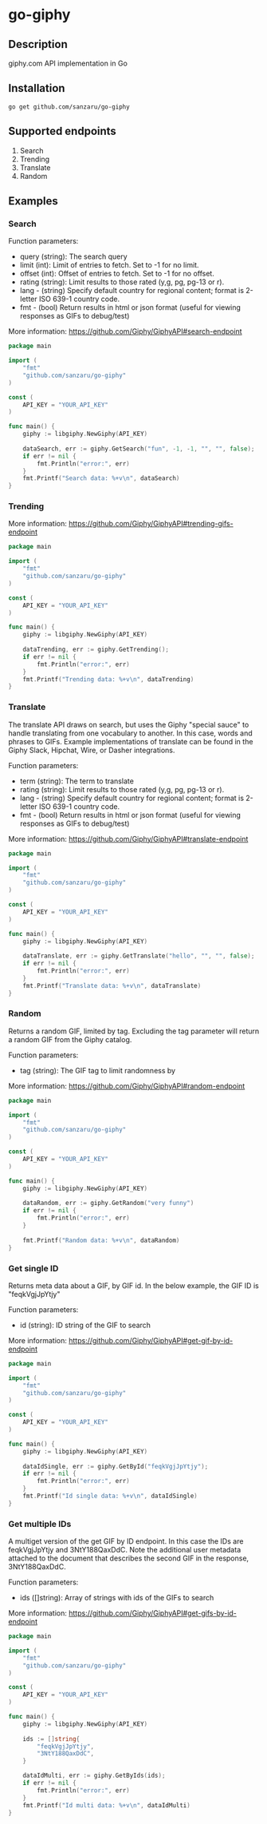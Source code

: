 # go-giphy

## Description
giphy.com API implementation in Go

## Installation

    go get github.com/sanzaru/go-giphy
    
## Supported endpoints

1. Search
2. Trending
3. Translate
4. Random

## Examples

### Search

Function parameters:
* query (string): The search query
* limit (int): Limit of entries to fetch. Set to -1 for no limit.
* offset (int): Offset of entries to fetch. Set to -1 for no offset.
* rating (string): Limit results to those rated (y,g, pg, pg-13 or r).
* lang - (string) Specify default country for regional content; format is 2-letter ISO 639-1 country code.
* fmt - (bool) Return results in html or json format (useful for viewing responses as GIFs to debug/test)

More information: https://github.com/Giphy/GiphyAPI#search-endpoint

```go
package main

import (
    "fmt"
    "github.com/sanzaru/go-giphy"
)

const (
    API_KEY = "YOUR_API_KEY"
)

func main() {
    giphy := libgiphy.NewGiphy(API_KEY)
    
    dataSearch, err := giphy.GetSearch("fun", -1, -1, "", "", false);
    if err != nil {
        fmt.Println("error:", err)
    }
    fmt.Printf("Search data: %+v\n", dataSearch)
}
```

### Trending

More information: https://github.com/Giphy/GiphyAPI#trending-gifs-endpoint

```go
package main

import (
    "fmt"
    "github.com/sanzaru/go-giphy"
)

const (
    API_KEY = "YOUR_API_KEY"
)

func main() {
    giphy := libgiphy.NewGiphy(API_KEY)
    
    dataTrending, err := giphy.GetTrending();
    if err != nil {
        fmt.Println("error:", err)
    }
    fmt.Printf("Trending data: %+v\n", dataTrending)
}
```

### Translate
The translate API draws on search, but uses the Giphy "special sauce" to handle translating from one 
vocabulary to another. In this case, words and phrases to GIFs. Example implementations of translate 
can be found in the Giphy Slack, Hipchat, Wire, or Dasher integrations. 

Function parameters:
* term (string): The term to translate
* rating (string): Limit results to those rated (y,g, pg, pg-13 or r).
* lang - (string) Specify default country for regional content; format is 2-letter ISO 639-1 country code.
* fmt - (bool) Return results in html or json format (useful for viewing responses as GIFs to debug/test)

More information: https://github.com/Giphy/GiphyAPI#translate-endpoint

```go
package main

import (
    "fmt"
    "github.com/sanzaru/go-giphy"
)

const (
    API_KEY = "YOUR_API_KEY"
)

func main() {
    giphy := libgiphy.NewGiphy(API_KEY)
    
    dataTranslate, err := giphy.GetTranslate("hello", "", "", false);
    if err != nil {
        fmt.Println("error:", err)
    }
    fmt.Printf("Translate data: %+v\n", dataTranslate)
}
```

### Random
Returns a random GIF, limited by tag. Excluding the tag parameter will return a random GIF from the Giphy catalog.

Function parameters:
* tag (string): The GIF tag to limit randomness by

More information: https://github.com/Giphy/GiphyAPI#random-endpoint

```go
package main

import (
    "fmt"
    "github.com/sanzaru/go-giphy"
)

const (
    API_KEY = "YOUR_API_KEY"
)

func main() {
    giphy := libgiphy.NewGiphy(API_KEY)
    
    dataRandom, err := giphy.GetRandom("very funny")
    if err != nil {
        fmt.Println("error:", err)
    }
    
    fmt.Printf("Random data: %+v\n", dataRandom)
}
```

### Get single ID

Returns meta data about a GIF, by GIF id. In the below example, the GIF ID is "feqkVgjJpYtjy"

Function parameters:
* id (string): ID string of the GIF to search

More information: https://github.com/Giphy/GiphyAPI#get-gif-by-id-endpoint

```go
package main

import (
    "fmt"
    "github.com/sanzaru/go-giphy"
)

const (
    API_KEY = "YOUR_API_KEY"
)

func main() {
    giphy := libgiphy.NewGiphy(API_KEY)
    
    dataIdSingle, err := giphy.GetById("feqkVgjJpYtjy");
    if err != nil {
        fmt.Println("error:", err)
    }
    fmt.Printf("Id single data: %+v\n", dataIdSingle)
}
```

### Get multiple IDs

A multiget version of the get GIF by ID endpoint. In this case the IDs are feqkVgjJpYtjy and 3NtY188QaxDdC. 
Note the additional user metadata attached to the document that describes the second GIF in the response, 3NtY188QaxDdC.

Function parameters:
* ids ([]string): Array of strings with ids of the GIFs to search

More information: https://github.com/Giphy/GiphyAPI#get-gifs-by-id-endpoint

```go
package main

import (
    "fmt"
    "github.com/sanzaru/go-giphy"
)

const (
    API_KEY = "YOUR_API_KEY"
)

func main() {
    giphy := libgiphy.NewGiphy(API_KEY)
    
    ids := []string{
        "feqkVgjJpYtjy",
        "3NtY188QaxDdC",
    }

    dataIdMulti, err := giphy.GetByIds(ids);
    if err != nil {
        fmt.Println("error:", err)
    }
    fmt.Printf("Id multi data: %+v\n", dataIdMulti)
}
```
